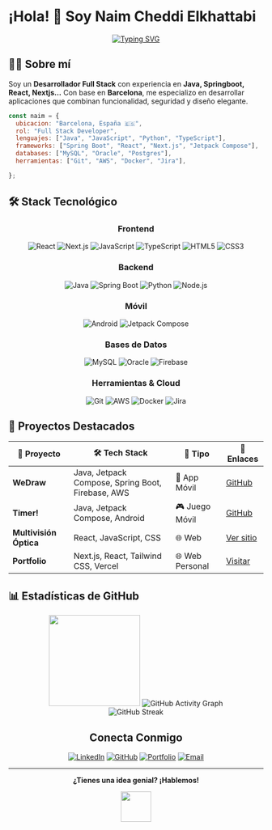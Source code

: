 # ¡Hola! 👋 Soy Naim Cheddi Elkhattabi

<div align="center">
  
  [![Typing SVG](https://readme-typing-svg.herokuapp.com?font=Fira+Code&size=22&duration=3000&pause=1000&color=6366F1&center=true&vCenter=true&width=600&lines=Full+Stack+Developer+%F0%9F%9A%80;De+Barcelona+con+amor+%E2%9D%A4%EF%B8%8F;Java+%7C+React+%7C+Spring+Boot;Creando+experiencias+digitales+%E2%9C%A8)](https://git.io/typing-svg)
  

  
</div>

## 🧑‍💻 Sobre mí

Soy un **Desarrollador Full Stack** con experiencia en **Java, Springboot, React, Nextjs...** Con base en **Barcelona**, me especializo en desarrollar aplicaciones que combinan funcionalidad, seguridad y diseño elegante.



```javascript
const naim = {
  ubicacion: "Barcelona, España 🇪🇸",
  rol: "Full Stack Developer",
  lenguajes: ["Java", "JavaScript", "Python", "TypeScript"],
  frameworks: ["Spring Boot", "React", "Next.js", "Jetpack Compose"],
  databases: ["MySQL", "Oracle", "Postgres"],
  herramientas: ["Git", "AWS", "Docker", "Jira"],

};
```

## 🛠️ Stack Tecnológico

<div align="center">

### Frontend
![React](https://img.shields.io/badge/React-20232A?style=for-the-badge&logo=react&logoColor=61DAFB)
![Next.js](https://img.shields.io/badge/Next.js-000000?style=for-the-badge&logo=next.js&logoColor=white)
![JavaScript](https://img.shields.io/badge/JavaScript-323330?style=for-the-badge&logo=javascript&logoColor=F7DF1E)
![TypeScript](https://img.shields.io/badge/TypeScript-007ACC?style=for-the-badge&logo=typescript&logoColor=white)
![HTML5](https://img.shields.io/badge/HTML5-E34F26?style=for-the-badge&logo=html5&logoColor=white)
![CSS3](https://img.shields.io/badge/CSS3-1572B6?style=for-the-badge&logo=css3&logoColor=white)

### Backend
![Java](https://img.shields.io/badge/Java-ED8B00?style=for-the-badge&logo=openjdk&logoColor=white)
![Spring Boot](https://img.shields.io/badge/Spring_Boot-6DB33F?style=for-the-badge&logo=spring-boot&logoColor=white)
![Python](https://img.shields.io/badge/Python-3776AB?style=for-the-badge&logo=python&logoColor=white)
![Node.js](https://img.shields.io/badge/Node.js-43853D?style=for-the-badge&logo=node.js&logoColor=white)

### Móvil
![Android](https://img.shields.io/badge/Android-3DDC84?style=for-the-badge&logo=android&logoColor=white)
![Jetpack Compose](https://img.shields.io/badge/Jetpack%20Compose-4285F4?style=for-the-badge&logo=jetpack-compose&logoColor=white)

### Bases de Datos
![MySQL](https://img.shields.io/badge/MySQL-00000F?style=for-the-badge&logo=mysql&logoColor=white)
![Oracle](https://img.shields.io/badge/Oracle-F80000?style=for-the-badge&logo=oracle&logoColor=white)
![Firebase](https://img.shields.io/badge/Firebase-039BE5?style=for-the-badge&logo=Firebase&logoColor=white)

### Herramientas & Cloud
![Git](https://img.shields.io/badge/Git-F05032?style=for-the-badge&logo=git&logoColor=white)
![AWS](https://img.shields.io/badge/AWS-232F3E?style=for-the-badge&logo=amazon-aws&logoColor=white)
![Docker](https://img.shields.io/badge/Docker-2496ED?style=for-the-badge&logo=docker&logoColor=white)
![Jira](https://img.shields.io/badge/Jira-0052CC?style=for-the-badge&logo=jira&logoColor=white)

</div>

## 🚀 Proyectos Destacados

<div align="center">

| 🎨 **Proyecto** | 🛠️ **Tech Stack** | 📱 **Tipo** | 🔗 **Enlaces** |
|---|---|---|---|
| **WeDraw** | Java, Jetpack Compose, Spring Boot, Firebase, AWS | 📱 App Móvil | [GitHub](https://github.com/naim-cheddi/WeDraw) |
| **Timer!** | Java, Jetpack Compose, Android | 🎮 Juego Móvil | [GitHub](https://github.com/naim-cheddi/Timer) |
| **Multivisión Óptica** | React, JavaScript, CSS | 🌐 Web | [Ver sitio](#) |
| **Portfolio** | Next.js, React, Tailwind CSS, Vercel | 🌐 Web Personal | [Visitar](https://naimche.com/) |

</div>

## 📊 Estadísticas de GitHub

<div align="center">
  <img height="180em" src="https://github-readme-stats.vercel.app/api?username=naimche&show_icons=true&theme=tokyonight&include_all_commits=true&count_private=true"/>

  <img src="https://github-readme-activity-graph.vercel.app/graph?username=naimche&theme=tokyo-night&hide_border=true" alt="GitHub Activity Graph"/>

  
</div>

<div align="center">
  <img src="https://github-readme-streak-stats.herokuapp.com/?user=naimche&theme=tokyonight" alt="GitHub Streak" />
</div>


<div align="center">
  <h2>Conecta Conmigo</h2>
  
  [![LinkedIn](https://img.shields.io/badge/LinkedIn-0077B5?style=for-the-badge&logo=linkedin&logoColor=white)](https://www.linkedin.com/in/naimche)
  [![GitHub](https://img.shields.io/badge/GitHub-100000?style=for-the-badge&logo=github&logoColor=white)](https://github.com/naimche)
  [![Portfolio](https://img.shields.io/badge/Portfolio-FF5722?style=for-the-badge&logo=google-chrome&logoColor=white)](https://naimche.com/)
  [![Email](https://img.shields.io/badge/Email-D14836?style=for-the-badge&logo=gmail&logoColor=white)](mailto:naimcpers@gmail.com)
  
  
</div>


---

<div align="center">
    
  **¿Tienes una idea genial? ¡Hablemos!** 
  
  <img src="https://media.giphy.com/media/LnQjpWaON8nhr21vNW/giphy.gif" width="60"> 
  
</div>
